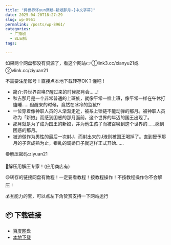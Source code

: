 ```yaml
---
title: "异世界怀yun调娇~新娘那月~[中文字幕]"
date: 2025-04-20T18:27:29
slug: wp-8961
permalink: /posts/wp-8961/
categories:
  - 广播剧
  - BL日抓
tags:

---
```


如果两个网盘都没有资源了，看这个网站👉①link3.cc/xianyu21或②vlink.cc/ziyuan21

不需要注册账号！直接点本地下载转存OK？懂吧！

*   简介:异世界召唤!?醒过来的时候那月会……!
*   秋吉那月是一个非常普通的上班族，就像平常一样上班，像平常一样在午休打瞌睡……但醒来的时候，竟然在冰冷的监狱!?
*   一位穿着像神职人员的人渐渐走近，被系上锁链不能动弹的那月。被神职人员称为「新娘」而感到困惑的那月面前，这个世界的年迈的国王出现了。
*   那月就是为了成为国王的新娘，并为他生孩子而被召唤到这个世界的……感到困惑的那月。
*   被迫做作为男性的最后一次射J，而射出来的J液则被国王喝掉了。直到授予那月的子宫成熟为止，银乱的调娇日子就这样正式开始……

🟢解压密码:ziyuan21

🔵解压用解压专家！(应用商店有)

🟡转存的链接网盘有教程！一定要看教程！按教程操作！不按教程操作你不会解压！

💰🈶能力的宝，可以点左下角赞赏支持一下网站运行

## 📦 下载链接
- [百度网盘](https://blziyuan21.com/pay-download/8961?key=ed93656732&down_id=0)
- [本地下载](https://blziyuan21.com/pay-download/8961?key=ed93656732&down_id=1)

